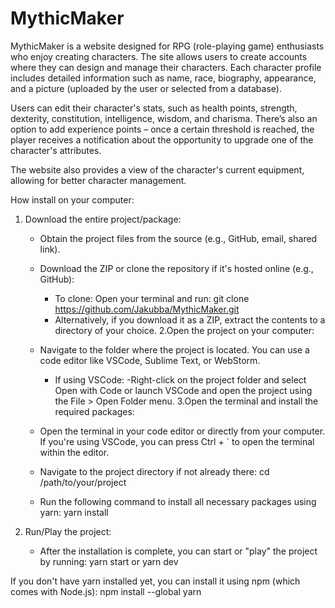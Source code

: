 # MythicMaker

MythicMaker is a website designed for RPG (role-playing game) enthusiasts who enjoy creating characters. The site allows users to create accounts where they can design and manage their characters. Each character profile includes detailed information such as name, race, biography, appearance, and a picture (uploaded by the user or selected from a database).

Users can edit their character's stats, such as health points, strength, dexterity, constitution, intelligence, wisdom, and charisma. There’s also an option to add experience points – once a certain threshold is reached, the player receives a notification about the opportunity to upgrade one of the character's attributes.

The website also provides a view of the character's current equipment, allowing for better character management.

How install on your computer: 
1. Download the entire project/package:

   - Obtain the project files from the source (e.g., GitHub, email, shared link).
   - Download the ZIP or clone the repository if it's hosted online (e.g., GitHub):
     + To clone: Open your terminal and run:
       git clone https://github.com/Jakubba/MythicMaker.git
     + Alternatively, if you download it as a ZIP, extract the contents to a directory of your choice.
2.Open the project on your computer:

   - Navigate to the folder where the project is located. You can use a code editor like VSCode, Sublime Text, or WebStorm.
     + If using VSCode:
            -Right-click on the project folder and select Open with Code or launch VSCode and open the project using the File > Open Folder menu.
3.Open the terminal and install the required packages:
    - Open the terminal in your code editor or directly from your computer. If you're using VSCode, you can press Ctrl + ` to open the terminal within the editor.
    - Navigate to the project directory if not already there:
             cd /path/to/your/project
    - Run the following command to install all necessary packages using yarn:
             yarn install

4. Run/Play the project:
   - After the installation is complete, you can start or "play" the project by running:
     yarn start or yarn dev
     
If you don't have yarn installed yet, you can install it using npm (which comes with Node.js):
     npm install --global yarn
